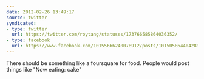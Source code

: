 ```yaml
---
date: 2012-02-26 13:49:17
source: twitter
syndicated:
- type: twitter
  url: https://twitter.com/roytang/statuses/173766585864036352/
- type: facebook
  url: https://www.facebook.com/10155666240078912/posts/10150586440428912
---
```


There should be something like a foursquare for food. People would post things like "Now eating: cake"